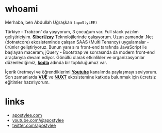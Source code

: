 # whoami

Merhaba, ben Abdullah Uğraşkan `(apoStyLEE)`

Türkiye - Trabzon' da yaşıyorum, 3 çocuğum var. Full stack yazılım geliştiriciyim. **[SiberUzay][07]** Teknolojilerinde çalışıyorum. Uzun zamandır .Net (dotnetcore) ekosisteminde çalışan SAAS (Multi Tenancy) uygulamalar - ürünler geliştiriyoruz. Bunun yanı sıra front-end tarafında JavaScript ile başlayan maceram; jQuery - Bootstrap ve sonrasında da modern front-end araçlarıyla devam ediyor. Gönüllü olarak etkinlikler ve organizasyonlar düzenlediğimiz, **[kodla][06]** adında bir topluluğumuz var.

İçerik üretmeyi ve öğrendiklerimi **[Youtube][00]** kanalımda paylaşmayı seviyorum. Son zamanlarda **[VUE][01]** ve **[NUXT][02]** ekosistemine katkıda bulunmak için ücretsiz eğitimler hazırlıyorum.

# links

- [apostylee.com][03]
- [youtube.com/@apostylee][04]
- [twitter.com/apostylee][05]

[00]: https://www.youtube.com/@apoStyLEE "Vue 3"
[01]: https://www.youtube.com/playlist?list=PLf-6qk7szL-J4a7xaGf2TbW0p_cGbeMe7 "Vue 3"
[02]: https://www.youtube.com/playlist?list=PLf-6qk7szL-JUalfdUEqHeLnCTXi0DNB9 "Nuxt 3"
[03]: https://apostylee.com "apoStyLEE"
[04]: https://youtube.com/@apostylee "youtube"
[05]: https://twitter.com/apostylee "twitter"
[06]: https://www.kodla.co "kodla"
[07]: https://www.siberuzay.com "SiberUzay"
